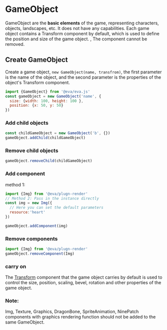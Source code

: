 # GameObject

GameObject are the **basic elements** of the game, representing characters, objects, landscapes, etc. It does not have any capabilities. Each game object contains a Transform component by default, which is used to define the position and size of the game object. , The component cannot be removed.

## Create GameObject

Create a game object, `new GameObject(name, transfrom)`, the first parameter is the name of the object, and the second parameter is the properties of the object's Transform component.

```js
import {GameObject} from '@eva/eva.js'
const gameObject = new GameObject('name', {
  size: {width: 100, height: 100 },
  position: {x: 50, y: 50}
})
```

### Add child objects

```js
const childGameObject = new GameObject('b', {})
gameObject.addChild(childGameObject)
```

### Remove child objects

```js
gameObject.removeChild(childGameObject)
```

### Add component

method 1:

```js
import {Img} from '@eva/plugn-render'
// Method 2: Pass in the instance directly
const img = new Img({
  // Here you can set the default parameters
  resource:'heart'
})

gameObject.addComponent(img)
```

### Remove components

```js
import {Img} from '@eva/plugn-render'
gameObject.removeComponent(Img)
```

### carry on

The [Transform](/tutorials/transformComponent) component that the game object carries by default is used to control the size, position, scaling, bevel, rotation and other properties of the game object.

### Note:

Img, Texture, Graphics, DragonBone, SpriteAnimation, NinePatch components with graphics rendering function should not be added to the same GameObject.

<br/>
<br/>
<br/>
<br/>
<br/>